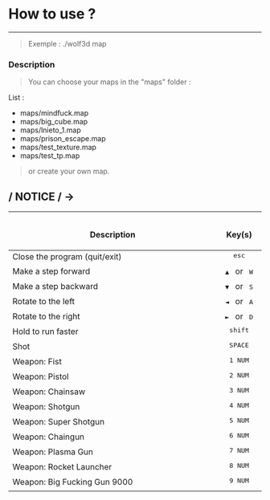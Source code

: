 # How to use ?              
--------------------------
> Exemple : ./wolf3d map

### Description

> You can choose your maps in the "maps" folder :

List :
- maps/mindfuck.map
- maps/big_cube.map
- maps/lnieto_1.map
- maps/prison_escape.map
- maps/test_texture.map
- maps/test_tp.map

> or create your own map.

## / NOTICE / ->             
--------------------------

<table width="100%">
<thead>
<tr>
<td width="65%" height="60px" align="center" cellpadding="0">
<strong>Description</strong>
</td>
<td width="10%" align="center" cellpadding="0">
<span style="width:70px">&nbsp;</span><strong>Key(s)</strong><span style="width:50px">&nbsp;</span>
</td>
</tr>
</thead>
<tbody>
<tr>
<td valign="top" height="30px">Close the program (quit/exit)</td>
<td valign="top" align="center"><kbd>&nbsp;esc&nbsp;</kbd></td>
</tr>
<tr>
<td valign="top" height="30px">Make a step forward</td>
<td valign="top" align="center"><kbd>&nbsp;▲&nbsp;</kbd> or <kbd>&nbsp;W&nbsp;</kbd></td>
</tr>
<tr>
<td valign="top" height="30px">Make a step backward</td>
<td valign="top" align="center"><kbd>&nbsp;▼&nbsp;</kbd> or <kbd>&nbsp;S&nbsp;</kbd></td>
</tr>
<tr>
<td valign="top" height="30px">Rotate to the left</td>
<td valign="top" align="center"><kbd>&nbsp;◄&nbsp;</kbd> or <kbd>&nbsp;A&nbsp;</kbd></td>
</tr>
<tr>
<td valign="top" height="30px">Rotate to the right</td>
<td valign="top" align="center"><kbd>&nbsp;►&nbsp;</kbd> or <kbd>&nbsp;D&nbsp;</kbd></td>
</tr>
<tr>
<td valign="top" height="30px">Hold to run faster</td>
<td valign="top" align="center"><kbd>&nbsp;shift&nbsp;</kbd></td>
</tr>
<tr>
<td valign="top" height="30px">Shot</td>
<td valign="top" align="center"><kbd>&nbsp;SPACE&nbsp;</kbd></td>
</tr>
<tr>
<td valign="top" height="30px">Weapon: Fist</td>
<td valign="top" align="center"><kbd>&nbsp;1 NUM&nbsp;</kbd></td>
</tr>
<tr>
<td valign="top" height="30px">Weapon: Pistol</td>
<td valign="top" align="center"><kbd>&nbsp;2 NUM&nbsp;</kbd></td>
</tr>
<tr>
<td valign="top" height="30px">Weapon: Chainsaw</td>
<td valign="top" align="center"><kbd>&nbsp;3 NUM&nbsp;</kbd></td>
</tr>
<tr>
<td valign="top" height="30px">Weapon: Shotgun</td>
<td valign="top" align="center"><kbd>&nbsp;4 NUM&nbsp;</kbd></td>
</tr>
<tr>
<td valign="top" height="30px">Weapon: Super Shotgun</td>
<td valign="top" align="center"><kbd>&nbsp;5 NUM&nbsp;</kbd></td>
</tr>
<tr>
<td valign="top" height="30px">Weapon: Chaingun</td>
<td valign="top" align="center"><kbd>&nbsp;6 NUM&nbsp;</kbd></td>
</tr>
<tr>
<td valign="top" height="30px">Weapon: Plasma Gun</td>
<td valign="top" align="center"><kbd>&nbsp;7 NUM&nbsp;</kbd></td>
</tr>
<tr>
<td valign="top" height="30px">Weapon: Rocket Launcher</td>
<td valign="top" align="center"><kbd>&nbsp;8 NUM&nbsp;</kbd></td>
</tr>
<tr>
<td valign="top" height="30px">Weapon: Big Fucking Gun 9000</td>
<td valign="top" align="center"><kbd>&nbsp;9 NUM&nbsp;</kbd></td>
</tr>
</tbody>
</table>